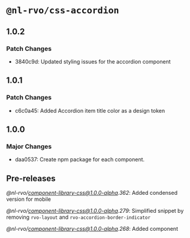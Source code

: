 # `@nl-rvo/css-accordion`

## 1.0.2

### Patch Changes

- 3840c9d: Updated styling issues for the accordion component

## 1.0.1

### Patch Changes

- c6c0a45: Added Accordion item title color as a design token

## 1.0.0

### Major Changes

- daa0537: Create npm package for each component.

## Pre-releases

_@nl-rvo/component-library-css@1.0.0-alpha.362_:
Added condensed version for mobile

_@nl-rvo/component-library-css@1.0.0-alpha.279_:
Simplified snippet by removing `rvo-layout` and `rvo-accordion-border-indicator`

_@nl-rvo/component-library-css@1.0.0-alpha.268_:
Added component
